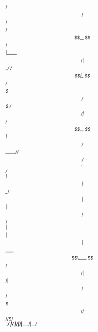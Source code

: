   /$$$$$$             /$$                     /$$$$$$$$
 /$$__  $$          /$$$$                    |_____ $$/
| $$  \__/  /$$$$$$|_  $$    /$$$$$$$ /$$$$$$$    /$$/ 
| $$       /$$__  $$ | $$   /$$_____//$$_____/   /$$/  
| $$      | $$  \__/ | $$  |  $$$$$$|  $$$$$$   /$$/   
| $$    $$| $$       | $$   \____  $$\____  $$ /$$/    
|  $$$$$$/| $$      /$$$$$$ /$$$$$$$//$$$$$$$//$$/     
 \______/ |__/     |______/|_______/|_______/|__/      
                                                       

<!--
**Cr1ss7/Cr1ss7** is a ✨ _special_ ✨ repository because its `README.md` (this file) appears on your GitHub profile.

Here are some ideas to get you started:

- 🔭 I’m currently working on ...
- 🌱 I’m currently learning ...
- 👯 I’m looking to collaborate on ...
- 🤔 I’m looking for help with ...
- 💬 Ask me about ...
- 📫 How to reach me: ...
- 😄 Pronouns: ...
- ⚡ Fun fact: ...
-->
